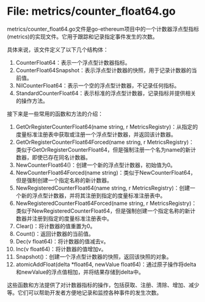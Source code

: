 # File: metrics/counter_float64.go

metrics/counter_float64.go文件是go-ethereum项目中的一个计数器浮点型指标(metrics)的实现文件。它用于跟踪和记录指定事件发生的次数。

具体来说，该文件定义了以下几个结构体：

1. CounterFloat64：表示一个浮点型计数器指标。
2. CounterFloat64Snapshot：表示浮点型计数器的快照，用于记录计数器的当前值。
3. NilCounterFloat64：表示一个空的浮点型计数器，不记录任何指标。
4. StandardCounterFloat64：表示标准的浮点型计数器，记录指标并提供相关的操作方法。

接下来是一些常用的函数和方法的介绍：

1. GetOrRegisterCounterFloat64(name string, r MetricsRegistry)：从指定的度量标准注册表中获取或注册一个浮点型计数器，并返回该计数器。
2. GetOrRegisterCounterFloat64Forced(name string, r MetricsRegistry)：类似于GetOrRegisterCounterFloat64，但是强制注册一个名为name的新计数器，即使已存在同名计数器。
3. NewCounterFloat64()：创建一个新的浮点型计数器，初始值为0。
4. NewCounterFloat64Forced(name string)：类似于NewCounterFloat64，但是强制创建一个指定名称的新计数器。
5. NewRegisteredCounterFloat64(name string, r MetricsRegistry)：创建一个新的浮点型计数器，并将其注册到指定的度量标准注册表中。
6. NewRegisteredCounterFloat64Forced(name string, r MetricsRegistry)：类似于NewRegisteredCounterFloat64，但是强制创建一个指定名称的新计数器并注册到指定的度量标准注册表中。
7. Clear()：将计数器的值重置为0。
8. Count()：返回计数器的当前值。
9. Dec(v float64)：将计数器的值减去v。
10. Inc(v float64)：将计数器的值增加v。
11. Snapshot()：创建一个浮点型计数器的快照，返回该快照的对象。
12. atomicAddFloat(delta *float64, newValue float64)：通过原子操作将delta和newValue的浮点值相加，并将结果存储到delta中。

这些函数和方法提供了对计数器指标的操作，包括获取、注册、清除、增加、减少等。它们可以帮助开发者方便地记录和监控各种事件的发生次数。


